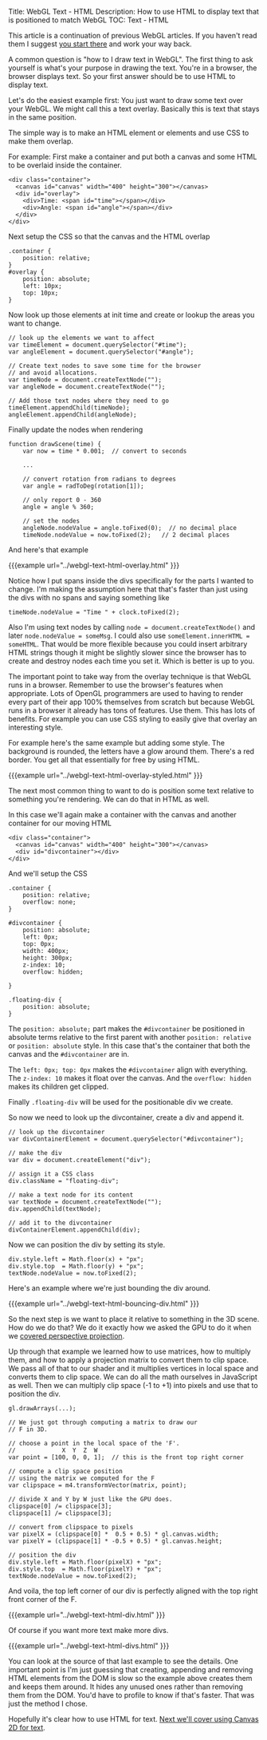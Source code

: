 Title: WebGL Text - HTML
Description: How to use HTML to display text that is positioned to match WebGL
TOC: Text - HTML


This article is a continuation of previous WebGL articles.
If you haven't read them I suggest [you start there](webgl-3d-perspective.html)
and work your way back.

A common question is "how to I draw text in WebGL". The first thing to ask yourself
is what's your purpose in drawing the text. You're in a browser, the browser
displays text. So your first answer should be to use HTML to display text.

Let's do the easiest example first: You just want to draw some text over
your WebGL. We might call this a text overlay. Basically this is text that stays
in the same position.

The simple way is to make an HTML element or elements and use CSS to make them overlap.

For example: First make a container and put both a canvas and some HTML to be
overlaid inside the container.

    <div class="container">
      <canvas id="canvas" width="400" height="300"></canvas>
      <div id="overlay">
        <div>Time: <span id="time"></span></div>
        <div>Angle: <span id="angle"></span></div>
      </div>
    </div>

Next setup the CSS so that the canvas and the HTML overlap

    .container {
        position: relative;
    }
    #overlay {
        position: absolute;
        left: 10px;
        top: 10px;
    }

Now look up those elements at init time and create or lookup the areas you want to
change.

    // look up the elements we want to affect
    var timeElement = document.querySelector("#time");
    var angleElement = document.querySelector("#angle");

    // Create text nodes to save some time for the browser
    // and avoid allocations.
    var timeNode = document.createTextNode("");
    var angleNode = document.createTextNode("");

    // Add those text nodes where they need to go
    timeElement.appendChild(timeNode);
    angleElement.appendChild(angleNode);

Finally update the nodes when rendering

    function drawScene(time) {
        var now = time * 0.001;  // convert to seconds

        ...

        // convert rotation from radians to degrees
        var angle = radToDeg(rotation[1]);

        // only report 0 - 360
        angle = angle % 360;

        // set the nodes
        angleNode.nodeValue = angle.toFixed(0);  // no decimal place
        timeNode.nodeValue = now.toFixed(2);   // 2 decimal places

And here's that example

{{{example url="../webgl-text-html-overlay.html" }}}

Notice how I put spans inside the divs specifically for the parts I wanted to change. I'm making the
assumption here that that's faster than just using the divs with no spans and saying something like

    timeNode.nodeValue = "Time " + clock.toFixed(2);

Also I'm using text nodes by calling `node = document.createTextNode()` and later `node.nodeValue = someMsg`.
I could also use `someElement.innerHTML = someHTML`. That would be more flexible because you could
insert arbitrary HTML strings though it might be slightly slower since the browser has to create
and destroy nodes each time you set it. Which is better is up to you.

The important point to take way from the overlay technique is that WebGL runs in a browser. Remember to
use the browser's features when appropriate. Lots of OpenGL programmers are used to having to render
every part of their app 100% themselves from scratch but because WebGL runs in a browser it already
has tons of features. Use them. This has lots of benefits. For example you can use CSS styling to
easily give that overlay an interesting style.

For example here's the same example but adding some style. The background is rounded, the letters have
a glow around them. There's a red border. You get all that essentially for free by using HTML.

{{{example url="../webgl-text-html-overlay-styled.html" }}}

The next most common thing to want to do is position some text relative to something you're rendering.
We can do that in HTML as well.

In this case we'll again make a container with the canvas and another container for our moving HTML

    <div class="container">
      <canvas id="canvas" width="400" height="300"></canvas>
      <div id="divcontainer"></div>
    </div>

And we'll setup the CSS

    .container {
        position: relative;
        overflow: none;
    }

    #divcontainer {
        position: absolute;
        left: 0px;
        top: 0px;
        width: 400px;
        height: 300px;
        z-index: 10;
        overflow: hidden;

    }

    .floating-div {
        position: absolute;
    }

The `position: absolute;` part makes the `#divcontainer` be positioned in absolute terms relative
to the first parent with another `position: relative` or `position: absolute` style. In this case
that's the container that both the canvas and the `#divcontainer` are in.

The `left: 0px; top: 0px` makes the `#divcontainer` align with everything. The `z-index: 10` makes
it float over the canvas. And the `overflow: hidden` makes its children get clipped.

Finally `.floating-div` will be used for the positionable div we create.

So now we need to look up the divcontainer, create a div and append it.

    // look up the divcontainer
    var divContainerElement = document.querySelector("#divcontainer");

    // make the div
    var div = document.createElement("div");

    // assign it a CSS class
    div.className = "floating-div";

    // make a text node for its content
    var textNode = document.createTextNode("");
    div.appendChild(textNode);

    // add it to the divcontainer
    divContainerElement.appendChild(div);


Now we can position the div by setting its style.

    div.style.left = Math.floor(x) + "px";
    div.style.top  = Math.floor(y) + "px";
    textNode.nodeValue = now.toFixed(2);

Here's an example where we're just bounding the div around.

{{{example url="../webgl-text-html-bouncing-div.html" }}}

So the next step is we want to place it relative to something in the 3D scene.
How do we do that? We do it exactly how we asked the GPU to do it when we
[covered perspective projection](webgl-3d-perspective.html).

Up through that example we learned how to use matrices, how to multiply them,
and how to apply a projection matrix to convert them to clip space. We pass all
of that to our shader and it multiplies vertices in local space and converts
them to clip space. We can do all the math ourselves in JavaScript as well.
Then we can multiply clip space (-1 to +1) into pixels and use
that to position the div.

    gl.drawArrays(...);

    // We just got through computing a matrix to draw our
    // F in 3D.

    // choose a point in the local space of the 'F'.
    //             X  Y  Z  W
    var point = [100, 0, 0, 1];  // this is the front top right corner

    // compute a clip space position
    // using the matrix we computed for the F
    var clipspace = m4.transformVector(matrix, point);

    // divide X and Y by W just like the GPU does.
    clipspace[0] /= clipspace[3];
    clipspace[1] /= clipspace[3];

    // convert from clipspace to pixels
    var pixelX = (clipspace[0] *  0.5 + 0.5) * gl.canvas.width;
    var pixelY = (clipspace[1] * -0.5 + 0.5) * gl.canvas.height;

    // position the div
    div.style.left = Math.floor(pixelX) + "px";
    div.style.top  = Math.floor(pixelY) + "px";
    textNode.nodeValue = now.toFixed(2);

And voila, the top left corner of our div is perfectly aligned
with the top right front corner of the F.

{{{example url="../webgl-text-html-div.html" }}}

Of course if you want more text make more divs.

{{{example url="../webgl-text-html-divs.html" }}}

You can look at the source of that last example to see the
details. One important point is I'm just guessing that
creating, appending and removing HTML elements from the DOM
is slow so the example above creates them and keeps them
around. It hides any unused ones rather than removing them
from the DOM. You'd have to profile to know if that's faster.
That was just the method I chose.

Hopefully it's clear how to use HTML for text. [Next we'll
cover using Canvas 2D for text](webgl-text-canvas2d.html).



